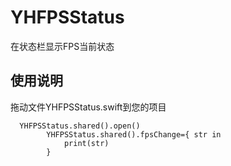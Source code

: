 # YHFPSStatus
在状态栏显示FPS当前状态

## 使用说明

拖动文件YHFPSStatus.swift到您的项目

```
  YHFPSStatus.shared().open()
        YHFPSStatus.shared().fpsChange={ str in
            print(str)
        }

```